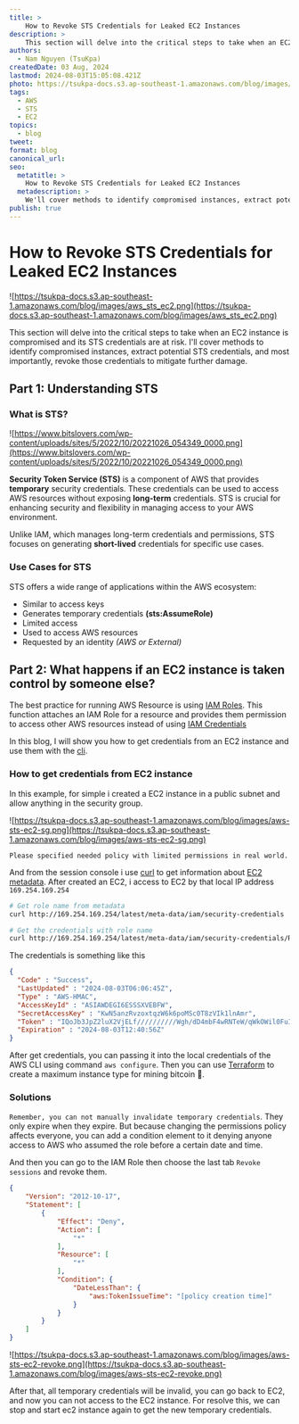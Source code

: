 ```yaml
---
title: >
    How to Revoke STS Credentials for Leaked EC2 Instances
description: >
    This section will delve into the critical steps to take when an EC2 instance is compromised and its STS credentials are at risk. How to Revoke STS Credentials for Leaked EC2 Instances.
authors:
  - Nam Nguyen (TsuKpa)
createdDate: 03 Aug, 2024
lastmod: 2024-08-03T15:05:08.421Z
photo: https://tsukpa-docs.s3.ap-southeast-1.amazonaws.com/blog/images/saa.png
tags:
  - AWS
  - STS
  - EC2
topics:
  - blog
tweet:
format: blog
canonical_url:
seo:
  metatitle: >
    How to Revoke STS Credentials for Leaked EC2 Instances
  metadescription: >
    We'll cover methods to identify compromised instances, extract potential STS credentials, and most importantly, revoke those credentials to mitigate further damage.
publish: true
---
```


# How to Revoke STS Credentials for Leaked EC2 Instances

![https://tsukpa-docs.s3.ap-southeast-1.amazonaws.com/blog/images/aws_sts_ec2.png](https://tsukpa-docs.s3.ap-southeast-1.amazonaws.com/blog/images/aws_sts_ec2.png)

This section will delve into the critical steps to take when an EC2 instance is compromised and its STS credentials are at risk. I'll cover methods to identify compromised instances, extract potential STS credentials, and most importantly, revoke those credentials to mitigate further damage.

## Part 1: Understanding STS

### What is STS?

![https://www.bitslovers.com/wp-content/uploads/sites/5/2022/10/20221026_054349_0000.png](https://www.bitslovers.com/wp-content/uploads/sites/5/2022/10/20221026_054349_0000.png)

**Security Token Service (STS)** is a component of AWS that provides **temporary** security credentials. These credentials can be used to access AWS resources without exposing **long-term** credentials. STS is crucial for enhancing security and flexibility in managing access to your AWS environment.

Unlike IAM, which manages long-term credentials and permissions, STS focuses on generating **short-lived** credentials for specific use cases.

### Use Cases for STS

STS offers a wide range of applications within the AWS ecosystem:

* Similar to access keys
* Generates temporary credentials **(sts:AssumeRole)**
* Limited access
* Used to access AWS resources
* Requested by an identity *(AWS or External)*

## Part 2: What happens if an EC2 instance is taken control by someone else?

The best practice for running AWS Resource is using [IAM Roles](https://docs.aws.amazon.com/IAM/latest/UserGuide/id_roles.html). This function attaches an IAM Role for a resource and provides them permission to access other AWS resources instead of using [IAM Credentials](https://docs.aws.amazon.com/IAM/latest/UserGuide/id_credentials_access-keys.html)

In this blog, I will show you how to get credentials from an EC2 instance and use them with the [cli](https://aws.amazon.com/vi/cli/).

### How to get credentials from EC2 instance

In this example, for simple i created a EC2 instance in a public subnet and allow anything in the security group.

![https://tsukpa-docs.s3.ap-southeast-1.amazonaws.com/blog/images/aws-sts-ec2-sg.png](https://tsukpa-docs.s3.ap-southeast-1.amazonaws.com/blog/images/aws-sts-ec2-sg.png)

`Please specified needed policy with limited permissions in real world.`

And from the session console i use [curl](https://curl.se/) to get information about [EC2 metadata](https://docs.aws.amazon.com/AWSEC2/latest/UserGuide/instancedata-data-retrieval.html). After created an EC2, i access to EC2 by that local IP address `169.254.169.254`

```bash
# Get role name from metadata
curl http://169.254.169.254/latest/meta-data/iam/security-credentials

# Get the credentials with role name
curl http://169.254.169.254/latest/meta-data/iam/security-credentials/REPLACE_ME
```

The credentials is something like this

```json
{
  "Code" : "Success",
  "LastUpdated" : "2024-08-03T06:06:45Z",
  "Type" : "AWS-HMAC",
  "AccessKeyId" : "ASIAWDEGI6ESSSXVEBFW",
  "SecretAccessKey" : "KwN5anzRvzoxtqzW6k6poMSc0T8zVIk1lnAmr",
  "Token" : "IQoJb3JpZ2luX2VjELf//////////Wgh/dD4mbF4wRNTeW/qWkOWil0FuI6t5pcnBy/kUO7eOCQ==",
  "Expiration" : "2024-08-03T12:40:56Z"
}
```

After get credentials, you can passing it into the local credentials of the AWS CLI using command `aws configure`. Then you can use [Terraform](https://www.terraform.io/) to create a maximum instance type for mining bitcoin 👿.

### Solutions

`Remember, you can not manually invalidate temporary credentials`. They only expire when they expire. But because changing the permissions policy affects everyone, you can add a condition element to it denying anyone access to AWS who assumed the role before a certain date and time.

And then you can go to the IAM Role then choose the last tab `Revoke sessions` and revoke them.

```json
{
    "Version": "2012-10-17",
    "Statement": [
        {
            "Effect": "Deny",
            "Action": [
                "*"
            ],
            "Resource": [
                "*"
            ],
            "Condition": {
                "DateLessThan": {
                    "aws:TokenIssueTime": "[policy creation time]"
                }
            }
        }
    ]
}
```

![https://tsukpa-docs.s3.ap-southeast-1.amazonaws.com/blog/images/aws-sts-ec2-revoke.png](https://tsukpa-docs.s3.ap-southeast-1.amazonaws.com/blog/images/aws-sts-ec2-revoke.png)

After that, all temporary credentials will be invalid, you can go back to EC2, and now you can not access to the EC2 instance. For resolve this, we can stop and start ec2 instance again to get the new temporary credentials.

